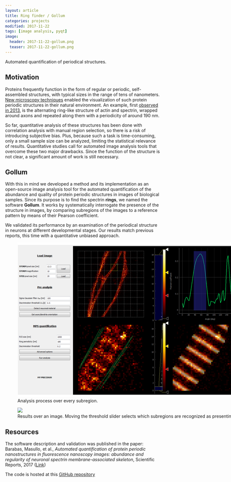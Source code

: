 ```yaml
---
layout: article
title: Ring finder / Gollum
categories: projects
modified: 2017-11-22
tags: [image analysis, pyqt]
image:
  header: 2017-11-22-gollum.png
  teaser: 2017-11-22-gollum.png
---
```


Automated quantification of periodical structures.

## Motivation

Proteins frequently function in the form of regular or periodic, self-assembled structures, with typical sizes in the range of tens of nanometers. [New microscopy techniques](https://en.wikipedia.org/wiki/Super-resolution_microscopy) enabled the visualization of such protein periodic structures in their natural environment. An example, first [observed in 2013](http://science.sciencemag.org/content/339/6118/452), is the alternating ring-like structure of actin and spectrin, wrapped around axons and repeated along them with a periodicity of around 190 nm.

So far, quantitative analysis of these structures has been done with correlation analysis with manual region selection, so there is a risk of introducing subjective bias. Plus, because such a task is time-consuming, only a small sample size can be analyzed, limiting the statistical relevance of results. Quantitative studies call for automated image analysis tools that overcome these two major drawbacks. Since the function of the structure is not clear, a significant amount of work is still
necessary.

## Gollum

With this in mind we developed a method and its implementation as an open-source image analysis tool for the automated quantification of the abundance and quality of protein periodic structures in images of biological samples. Since its purpose is to find the spectrin **rings**, we named the software **Gollum**. It works by systematically interrogate the presence of the structure in images, by comparing subregions of the images to a reference pattern by means of their Pearson coefficient.  

We validated its performance by an examination of the periodical structure in neurons at different developmental stages. Our results match previous reports, this time with a quantitative unbiased approach.

<figure style="width: 1000px" class="align-center">
	<img src="/images/2017-11-22-gollum.png">
	<figcaption>Analysis process over every subregion.</figcaption>
</figure>

<figure style="width: 1000px" class="align-center">
	<img src="/images/2017-11-22-gollum.gif">
	<figcaption>Results over an image. Moving the threshold slider selects which subregions are recognized as presenting the periodical structure.</figcaption>
</figure>

## Resources

The software description and validation was published in the paper: Barabas, Masullo, et al., *Automated quantification of protein periodic nanostructures in fluorescence nanoscopy images: abundance and regularity of neuronal spectrin membrane-associated skeleton*, Scientific Reports, 2017 ([Link](https://doi.org/10.1038/s41598-017-16280-x))

The code is hosted at this [GitHub repository](https://github.com/fedebarabas/ringfinder)
